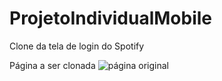 # ProjetoIndividualMobile
Clone da tela de login do Spotify


Página a ser clonada
![página original]([https://exemplo.com/logo.png](https://mobbin.com/screens/6604532f-d635-473f-8ecc-ebd63320e98c)https://mobbin.com/screens/6604532f-d635-473f-8ecc-ebd63320e98c)

